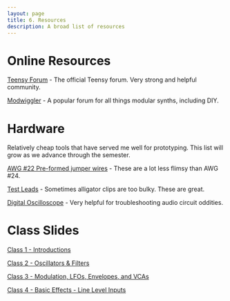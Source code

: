 ```yaml
---
layout: page
title: 6. Resources
description: A broad list of resources
---
```


# Online Resources

[Teensy Forum](https://forum.pjrc.com/index.php) - The official Teensy forum. Very strong and helpful community.

[Modwiggler](https://www.modwiggler.com/forum/index.php) - A popular forum for all things modular synths, including DIY.

# Hardware

Relatively cheap tools that have served me well for prototyping. This list will grow as we advance through the semester.

[AWG #22 Pre-formed jumper wires](https://www.amazon.com/Elenco-Piece-Pre-formed-Jumper-Wire/dp/B0002H7AIG/) - These are a lot less flimsy than AWG #24.

[Test Leads](https://www.amazon.com/Goupchn-Silicone-Multimeter-Minigrabber-Electronic/dp/B0852KRNPP/) - Sometimes alligator clips are too bulky. These are great.

[Digital Oscilloscope](https://www.amazon.com/Digital-Oscilloscope-Portable-Sampling-Oscilloscopes/dp/B0BXD6JL8T/) - Very helpful for troubleshooting audio circuit oddities.

# Class Slides

[Class 1 - Introductions](https://docs.google.com/presentation/d/1BOoeiWSBALnbR51Z-VF6w6HzhsnG3HWBKPIQPT9NMss/edit?usp=sharing)

[Class 2 - Oscillators & Filters](https://docs.google.com/presentation/d/1nLoB0f5fyK9Z7QsdNIlXbR2OM0jGjDi3bsPsiZ37mSc/edit?usp=sharing)

[Class 3 - Modulation, LFOs, Envelopes, and VCAs](https://docs.google.com/presentation/d/16HeQxrTBrAhh6-371D3O_rHzLjxvYzNxhpRM7IQQQM4/edit?usp=sharing)

[Class 4 - Basic Effects - Line Level Inputs](https://docs.google.com/presentation/d/1Y68XOhlTtiGOVx2A38qLdesFD-Md8h0qHbgWtnq1xws/edit?usp=sharing)

